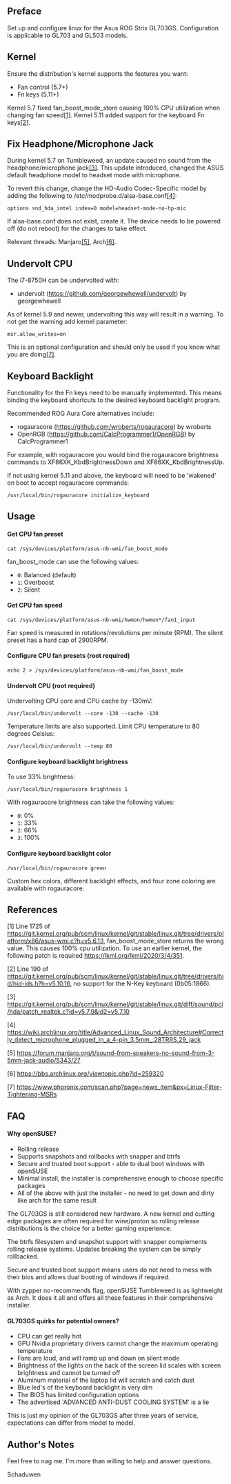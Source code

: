 Preface
-------
Set up and configure linux for the Asus ROG Strix GL703GS. Configuration is applicable to GL703 and GL503 models.

Kernel
------
Ensure the distribution's kernel supports the features you want:

* Fan control (5.7+)
* Fn keys (5.11+)

Kernel 5.7 fixed fan_boost_mode_store causing 100% CPU utilization when changing fan speed[[1]](https://github.com/schaduwen/gl703/blob/master/README.md#references). Kernel 5.11 added support for the keyboard Fn keys[[2]](https://github.com/schaduwen/gl703/blob/master/README.md#references).

Fix Headphone/Microphone Jack
-----------------------------
During kernel 5.7 on Tumbleweed, an update caused no sound from the headphone/microphone jack[[3]](https://github.com/schaduwen/gl703/blob/master/README.md#references). This update introduced, changed the ASUS default headphone model to headset mode with microphone.

To revert this change, change the HD-Audio Codec-Specific model by adding the following to /etc/modprobe.d/alsa-base.conf[[4]](https://github.com/schaduwen/gl703/blob/master/README.md#references):

`options snd_hda_intel index=0 model=headset-mode-no-hp-mic`

If alsa-base.conf does not exist, create it. The device needs to be powered off (do not reboot) for the changes to take effect.

Relevant threads: Manjaro[[5]](https://github.com/schaduwen/gl703/blob/master/README.md#references), Arch[[6]](https://github.com/schaduwen/gl703/blob/master/README.md#references).

Undervolt CPU
-------------
The i7-8750H can be undervolted with:

* undervolt (https://github.com/georgewhewell/undervolt) by georgewhewell

As of kernel 5.9 and newer, undervolting this way will result in a warning. To not get the warning add kernel parameter:

`msr.allow_writes=on`

This is an optional configuration and should only be used if you know what you are doing[[7]](https://github.com/schaduwen/gl703/blob/master/README.md#references).

Keyboard Backlight
------------------
Functionality for the Fn keys need to be manually implemented. This means binding the keyboard shortcuts to the desired keyboard backlight program.

Recommended ROG Aura Core alternatives include:

* rogauracore (https://github.com/wroberts/rogauracore) by wroberts
* OpenRGB (https://github.com/CalcProgrammer1/OpenRGB) by CalcProgrammer1

For example, with rogauracore you would bind the rogauracore brightness commands to XF86XK_KbdBrightnessDown and XF86XK_KbdBrightnessUp.

If not using kernel 5.11 and above, the keyboard will need to be 'wakened' on boot to accept rogauracore commands:

```
/usr/local/bin/rogauracore initialize_keyboard
```

Usage
-----
#### Get CPU fan preset

```
cat /sys/devices/platform/asus-nb-wmi/fan_boost_mode
```

fan_boost_mode can use the following values:

* `0`: Balanced (default)
* `1`: Overboost
* `2`: Silent

#### Get CPU fan speed

```
cat /sys/devices/platform/asus-nb-wmi/hwmon/hwmon*/fan1_input
```

Fan speed is measured in rotations/revolutions per minute (RPM). The silent preset has a hard cap of 2900RPM.

#### Configure CPU fan presets (root required)

```
echo 2 > /sys/devices/platform/asus-nb-wmi/fan_boost_mode
```

#### Undervolt CPU (root required)

Undervolting CPU core and CPU cache by -130mV:

```
/usr/local/bin/undervolt --core -130 --cache -130
```

Temperature limits are also supported. Limit CPU temperature to 80 degrees Celsius:

```
/usr/local/bin/undervolt --temp 80
```

#### Configure keyboard backlight brightness

To use 33% brightness:

```
/usr/local/bin/rogauracore brightness 1
```

With rogauracore brightness can take the following values:

* `0`: 0%
* `1`: 33%
* `2`: 66%
* `3`: 100%

#### Configure keyboard backlight color

```
/usr/local/bin/rogauracore green
```

Custom hex colors, different backlight effects, and four zone coloring are available with rogauracore.

References
----------
[1] Line 1725 of https://git.kernel.org/pub/scm/linux/kernel/git/stable/linux.git/tree/drivers/platform/x86/asus-wmi.c?h=v5.6.13, fan_boost_mode_store returns the wrong value. This causes 100% cpu utilization. To use an earlier kernel, the following patch is required https://lkml.org/lkml/2020/3/4/351.

[2] Line 190 of https://git.kernel.org/pub/scm/linux/kernel/git/stable/linux.git/tree/drivers/hid/hid-ids.h?h=v5.10.16, no support for the N-Key keyboard (0b05:1866).

[3] https://git.kernel.org/pub/scm/linux/kernel/git/stable/linux.git/diff/sound/pci/hda/patch_realtek.c?id=v5.7.9&id2=v5.7.10

[4] https://wiki.archlinux.org/title/Advanced_Linux_Sound_Architecture#Correctly_detect_microphone_plugged_in_a_4-pin_3.5mm_.28TRRS.29_jack

[5] https://forum.manjaro.org/t/sound-from-speakers-no-sound-from-3-5mm-jack-audio/5343/27

[6] https://bbs.archlinux.org/viewtopic.php?id=259320

[7] https://www.phoronix.com/scan.php?page=news_item&px=Linux-Filter-Tightening-MSRs

FAQ
---
#### Why openSUSE?

* Rolling release
* Supports snapshots and rollbacks with snapper and btrfs
* Secure and trusted boot support - able to dual boot windows with openSUSE
* Minimal install, the installer is comprehensive enough to choose specific packages
* All of the above with just the installer - no need to get down and dirty like arch for the same result

The GL703GS is still considered new hardware. A new kernel and cutting edge packages are often required for wine/proton so rolling release distributions is the choice for a better gaming experience.

The btrfs filesystem and snapshot support with snapper complements rolling release systems. Updates breaking the system can be simply rollbacked.

Secure and trusted boot support means users do not need to mess with their bios and allows dual booting of windows if required.

With zypper no-recommends flag, openSUSE Tumbleweed is as lightweight as Arch. It does it all and offers all these features in their comprehensive installer.

#### GL703GS quirks for potential owners?

* CPU can get really hot
* GPU Nvidia proprietary drivers cannot change the maximum operating temperature
* Fans are loud, and will ramp up and down on silent mode
* Brightness of the lights on the back of the screen lid scales with screen brightness and cannot be turned off
* Aluminum material of the laptop lid will scratch and catch dust
* Blue led's of the keyboard backlight is very dim
* The BIOS has limited configuration options
* The advertised 'ADVANCED ANTI-DUST COOLING SYSTEM' is a lie

This is just my opinion of the GL703GS after three years of service, expectations can differ from model to model.

Author's Notes
--------------
Feel free to nag me. I'm more than willing to help and answer questions.

Schaduwen


